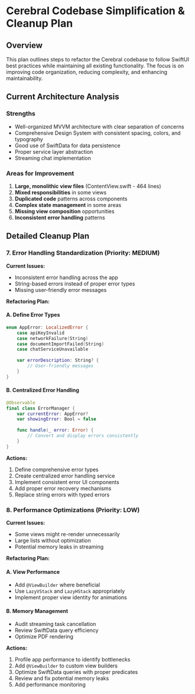 # Cerebral Codebase Simplification & Cleanup Plan

## Overview
This plan outlines steps to refactor the Cerebral codebase to follow SwiftUI best practices while maintaining all existing functionality. The focus is on improving code organization, reducing complexity, and enhancing maintainability.

## Current Architecture Analysis

### Strengths
- Well-organized MVVM architecture with clear separation of concerns
- Comprehensive Design System with consistent spacing, colors, and typography
- Good use of SwiftData for data persistence
- Proper service layer abstraction
- Streaming chat implementation

### Areas for Improvement
1. **Large, monolithic view files** (ContentView.swift - 464 lines)
2. **Mixed responsibilities** in some views
3. **Duplicated code** patterns across components
4. **Complex state management** in some areas
5. **Missing view composition** opportunities
6. **Inconsistent error handling** patterns

## Detailed Cleanup Plan

### 7. Error Handling Standardization (Priority: MEDIUM)

**Current Issues:**
- Inconsistent error handling across the app
- String-based errors instead of proper error types
- Missing user-friendly error messages

**Refactoring Plan:**

#### A. Define Error Types
```swift
enum AppError: LocalizedError {
    case apiKeyInvalid
    case networkFailure(String)
    case documentImportFailed(String)
    case chatServiceUnavailable
    
    var errorDescription: String? {
        // User-friendly messages
    }
}
```

#### B. Centralized Error Handling
```swift
@Observable
final class ErrorManager {
    var currentError: AppError?
    var showingError: Bool = false
    
    func handle(_ error: Error) {
        // Convert and display errors consistently
    }
}
```

**Actions:**
1. Define comprehensive error types
2. Create centralized error handling service
3. Implement consistent error UI components
4. Add proper error recovery mechanisms
5. Replace string errors with typed errors

### 8. Performance Optimizations (Priority: LOW)

**Current Issues:**
- Some views might re-render unnecessarily
- Large lists without optimization
- Potential memory leaks in streaming

**Refactoring Plan:**

#### A. View Performance
- Add `@ViewBuilder` where beneficial
- Use `LazyVStack` and `LazyHStack` appropriately
- Implement proper view identity for animations

#### B. Memory Management
- Audit streaming task cancellation
- Review SwiftData query efficiency
- Optimize PDF rendering

**Actions:**
1. Profile app performance to identify bottlenecks
2. Add `@ViewBuilder` to custom view builders
3. Optimize SwiftData queries with proper predicates
4. Review and fix potential memory leaks
5. Add performance monitoring
